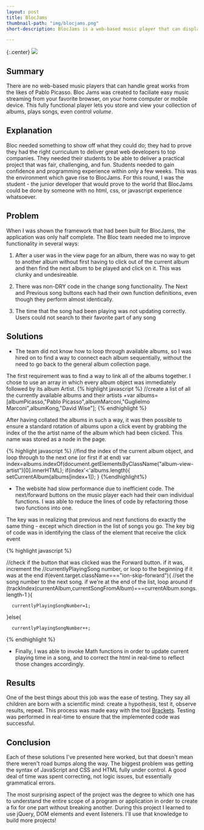 ```yaml
---
layout: post
title: BlocJams
thumbnail-path: "img/blocjams.png"
short-description: BlocJams is a web-based music player that can display a collection of albums and play songs from your browser.

---
```


{:.center}
![]({{site.baseurl}}/img/blocjams.png)

## Summary

There are no web-based music players that can handle great works from the likes of Pablo Picasso. Bloc Jams was created to faciliate easy music streaming from your favorite browser, on your home computer or mobile device. This fully functional player lets you store and view your collection of albums, plays songs, even control *volume*.

## Explanation

Bloc needed something to show off what they could do; they had to prove they had the right curriculum to deliver great web developers to top companies. They needed their students to be able to deliver a practical project that was fair, challenging, and fun. Students needed to gain confidence and programming experience within only a few weeks. This was the environment which gave rise to BlocJams. For this round, I was the student - the junior developer that would prove to the world that BlocJams could be done by someone with no html, css, or javascript experience whatsoever.

## Problem

When I was shown the framework that had been built for BlocJams, the application was only half complete. The Bloc team needed me to improve functionality in several ways:

1. After a user was in the view page for an album, there was no way to get to another album without first having to click out of the current album and then
find the next album to be played and click on it. This was clunky and undesireable.

2. There was non-DRY code in the change song functionality. The Next and Previous song buttons each had their own function definitions, even though they perform almost identically.

3. The time that the song had been playing was not updating correctly. Users could not search to their favorite part of any song

## Solutions

* The team did not know how to loop through available albums, so I was hired on to find a way to connect each album sequentially, without the need to go back to the general album collection page.

The first requirement was to find a way to link all of the albums together. I chose to use an array in which every album object was immediately followed by its album Artist.
{% highlight javascript %}
//create a list of all the currently available albums and their artists
+var albums=[albumPicasso,"Pablo Picasso",albumMarconi,"Guglielmo Marconi",albumKong,"David Wise"];
{% endhighlight %}

After having collated the albums in such a way, it was then possible to ensure a standard rotation of albums upon a click event by grabbing the index of the the artist name of the album which had been clicked. This name was stored as a node in the page.

{% highlight javascript %}
//find the index of the current album object, and loop through to the next one (or first if at end)
var index=albums.indexOf(document.getElementsByClassName("album-view-artist")[0].innerHTML);
	if(index'<'albums.length){
	setCurrentAlbum(albums[index+1]);
      }
{%endhighlight%}

* The website had slow performance due to inefficient code. The next/forward buttons on the music player each had their own individual functions. I was able to reduce the lines of code by refactoring those two functions into one.

The key was in realizing that previous and next functions do exactly the same thing - except which direction in the list of songs you go. The key big of code was in identifying the class of the element that receive the click event

{% highlight javascript %}

//check if the button that was clicked was the Forward button. if it was, increment the //currentlyPlayingSong number, or loop to the beginning if it was at the end 
if(event.target.className==="ion-skip-forward"){ 
  //set the song number to the next song. if we're at the end of the list, loop around 
  if (trackIndex(currentAlbum,currentSongFromAlbum)===currentAlbum.songs.length-1 ){
      
      currentlyPlayingSongNumber=1;
  }else{
      
      currentlyPlayingSongNumber++;
  
{% endhighlight %}

* Finally, I was able to invoke Math functions in order to update current playing time in a song, and to correct the html in real-time to reflect those changes accordingly.

## Results

One of the best things about this job was the ease of testing. They say all children are born with a scientific mind: create a hypothesis, test it, observe results, repeat. This process was made easy with the tool <a href="http://brackets.io/">Brackets</a>. Testing was performed in real-time to ensure that the implemented code was successful.

## Conclusion

Each of these solutions I've presented here worked, but that doesn't mean there weren't road bumps along the way. The biggest problem was getting the syntax of JavaScript and CSS and HTML fully under control. A good deal of time was spent correcting, not logic issues, but essentially grammatical errors. 

The most surprising aspect of the project was the degree to which one has to understand the entire scope of a program or application in order to create a fix for one part without breaking another. During this project I learned to use jQuery, DOM elements and event listeners. I'll use that knowledge to build more projects!

     

































